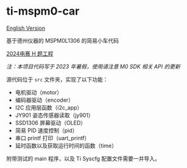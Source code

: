 # ti-mspm0-car

[English Version](README_EN.md)

基于德州仪器的 MSPM0L1306 的简易小车代码

[2024电赛 H 题工程](https://github.com/sfxfs/ti-cup-2024-h)

*注：本项目代码写于 2023 年暑假，使用请注意 M0 SDK 相关 API 的更新*

源代码位于 `src` 文件夹，实现了以下功能：

- 电机驱动（motor）
- 编码器驱动（encoder）
- I2C 应用层函数（i2c_app）
- JY901 姿态传感器读取（jy901）
- SSD1306 屏幕驱动（OLED）
- 简易 PID 速度控制（pid）
- 串口 printf 打印（uart_printf）
- 延时函数以及获取运行时间的函数（time）

附带测试的 main 程序，以及 Ti Syscfg 配置文件需要一并导入。